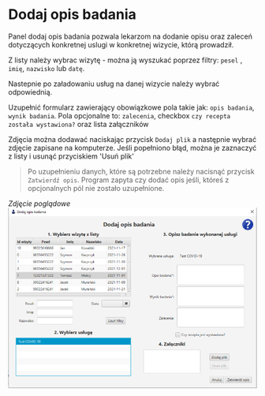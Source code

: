# Dodaj opis badania

Panel dodaj opis badania pozwala lekarzom na dodanie opisu oraz zaleceń dotyczących konkretnej uslugi w konkretnej wizycie, którą prowadził.

Z listy należy wybrac wizytę - można ją wyszukać poprzez filtry: `pesel` , `imię`, `nazwisko` lub `datę`.

Nastepnie po załadowaniu usług na danej wizycie należy wybrać odpowiednią.

Uzupełnić formularz zawierający obowiązkowe pola takie jak: `opis badania`, `wynik badania`.
Pola opcjonalne to: `zalecenia`, checkbox `czy recepta została wystawiona?` oraz lista załączników

Zdjęcia można dodawać naciskając przycisk `Dodaj plik` a następnie wybrać zdjęcie zapisane na komputerze. Jeśli popełniono błąd, można je zaznaczyć z listy i usunąć przyciskiem 'Usuń plik'

> Po uzupełnieniu danych, które są potrzebne należy nacisnąć przycisk `Zatwierdź opis`. Program zapyta czy dodać opis jeśli, któreś z opcjonalnych pól nie zostało uzupełnione.

*Zdjęcie poglądowe*<br>
![zdjecie](../images/dodajopis.png)